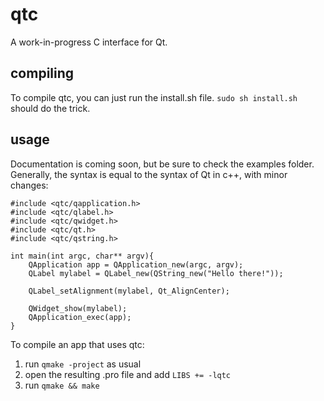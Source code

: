 # qtc
A work-in-progress C interface for Qt.

## compiling
To compile qtc, you can just run the install.sh file.
```sudo sh install.sh``` should do the trick.

## usage
Documentation is coming soon, but be sure to check the
examples folder. Generally, the syntax is equal to the
syntax of Qt in c++, with minor changes:

	#include <qtc/qapplication.h>
	#include <qtc/qlabel.h>
	#include <qtc/qwidget.h>
	#include <qtc/qt.h>
	#include <qtc/qstring.h>

	int main(int argc, char** argv){
		QApplication app = QApplication_new(argc, argv);
		QLabel mylabel = QLabel_new(QString_new("Hello there!"));

		QLabel_setAlignment(mylabel, Qt_AlignCenter);

		QWidget_show(mylabel);
		QApplication_exec(app);
	}

To compile an app that uses qtc:
1. run ```qmake -project``` as usual
2. open the resulting .pro file and add ```LIBS += -lqtc```
3. run ```qmake && make```
